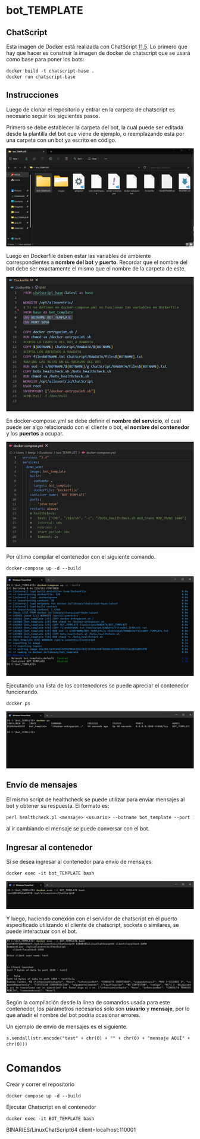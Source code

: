 # bot_TEMPLATE 

## ChatScript
Esta imagen de Docker está realizada con ChatScript [11.5](https://github.com/ChatScript/ChatScript/releases/tag/11.5).
Lo primero que hay que hacer es construir la imagen de docker de chatscript que se usará como base para poner los bots:

```
docker build -t chatscript-base .
docker run chatscript-base
```

## Instrucciones

Luego de clonar el repositorio y entrar en la carpeta de chatscript es necesario seguir los siguientes pasos.

Primero se debe establecer la carpeta del bot, la cual puede ser editada desde la plantilla del bot que viene de ejemplo, o reemplazando esta por una carpeta con un bot ya escrito en código.

<img src="images/1.png"></img>

Luego en Dockerfile deben estar las variables de ambiente correspondientes a __nombre del bot__ y __puerto__.
Recordar que el nombre del bot debe ser exactamente el mismo que el nombre de la carpeta de este.

<img src="images/2.png"></img>

En docker-compose.yml se debe definir el __nombre del servicio__, el cual puede ser algo relacionado con el cliente o bot, el __nombre del contenedor__ y los __puertos__ a ocupar.

<img src="images/3.png"></img>

Por último compilar el contenedor con el siguiente comando.

```
docker-compose up -d --build
```

<img src="images/4.png"></img>
 
Ejecutando una lista de los contenedores se puede apreciar el contenedor funcionando.

```
docker ps
```

<img src="images/5.png"></img>


## Envío de mensajes

El mismo script de healthcheck se puede utilizar para enviar mensajes al bot y obtener su respuesta. El formato es:

```perl
perl healthcheck.pl <mensaje> <usuario> --botname bot_template --port 11000
```

al ir cambiando el mensaje se puede conversar con el bot.

## Ingresar al contenedor

Si se desea ingresar al contenedor para envío de mensajes:

```
docker exec -it bot_TEMPLATE bash
```

<img src="images/6.png"></img>

Y luego, haciendo conexión con el servidor de chatscript en el puerto especificado utilizando el cliente de chatscript, sockets o similares, se puede interactuar con el bot.

<img src="images/7.png"></img>


Según la compilación desde la línea de comandos usada para este contenedor, los parámetros necesarios solo son __usuario__ y __mensaje__, por lo que añadir el nombre del bot podría ocasionar errores.

Un ejemplo de envío de mensajes es el siguiente.

```
s.sendall(str.encode("test" + chr(0) + "" + chr(0) + "mensaje AQUÍ" + chr(0)))
```



# Comandos

Crear y correr el repositorio

```
docker compose up -d --build
```

Ejecutar Chatscript en el contenedor

```
docker exec -it BOT_TEMPLATE bash
```

BINARIES/LinuxChatScript64 client=localhost:110001